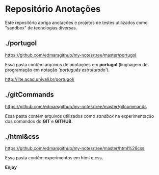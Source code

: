 # Repositório Anotações

Este repositório abriga anotações e projetos de testes utilizados como "sandbox" de tecnologias diversas.

## ./portugol
https://github.com/edmarsgithub/my-notes/tree/master/portugol

Essa pasta contém arquivos de anotações em **portugol** (linguagem de programação em notação *'português estruturado'*).

http://lite.acad.univali.br/portugol/

## ./gitCommands
https://github.com/edmarsgithub/my-notes/tree/master/gitcommands

Essa pasta contém arquivos utilizados como _sandbox_ na experimentação dos comandos do **GIT** e **GITHUB**.

## ./html&css
https://github.com/edmarsgithub/my-notes/tree/master/html%26css

Essa pasta contém experimentos em html e css.

**Enjoy**
